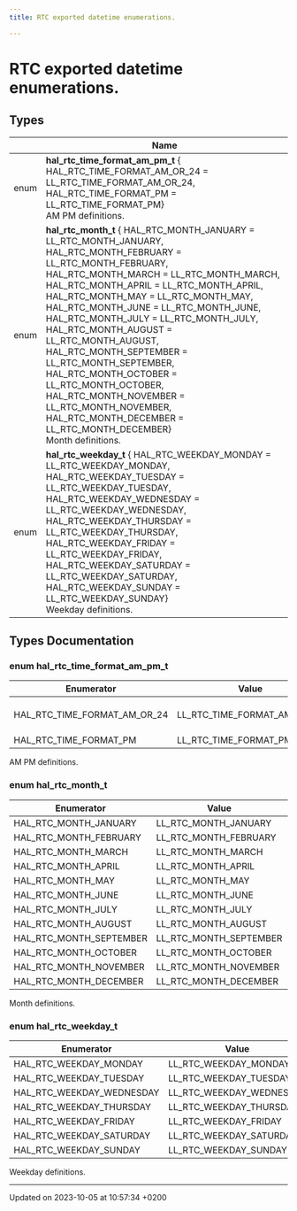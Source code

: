 ```yaml
---
title: RTC exported datetime enumerations.

---
```


# RTC exported datetime enumerations.


## Types

|                | Name           |
| -------------- | -------------- |
| enum| **hal_rtc_time_format_am_pm_t** { HAL_RTC_TIME_FORMAT_AM_OR_24 = LL_RTC_TIME_FORMAT_AM_OR_24, HAL_RTC_TIME_FORMAT_PM = LL_RTC_TIME_FORMAT_PM}<br/>AM PM definitions.  |
| enum| **hal_rtc_month_t** { HAL_RTC_MONTH_JANUARY = LL_RTC_MONTH_JANUARY, HAL_RTC_MONTH_FEBRUARY = LL_RTC_MONTH_FEBRUARY, HAL_RTC_MONTH_MARCH = LL_RTC_MONTH_MARCH, HAL_RTC_MONTH_APRIL = LL_RTC_MONTH_APRIL, HAL_RTC_MONTH_MAY = LL_RTC_MONTH_MAY, HAL_RTC_MONTH_JUNE = LL_RTC_MONTH_JUNE, HAL_RTC_MONTH_JULY = LL_RTC_MONTH_JULY, HAL_RTC_MONTH_AUGUST = LL_RTC_MONTH_AUGUST, HAL_RTC_MONTH_SEPTEMBER = LL_RTC_MONTH_SEPTEMBER, HAL_RTC_MONTH_OCTOBER = LL_RTC_MONTH_OCTOBER, HAL_RTC_MONTH_NOVEMBER = LL_RTC_MONTH_NOVEMBER, HAL_RTC_MONTH_DECEMBER = LL_RTC_MONTH_DECEMBER}<br/>Month definitions.  |
| enum| **hal_rtc_weekday_t** { HAL_RTC_WEEKDAY_MONDAY = LL_RTC_WEEKDAY_MONDAY, HAL_RTC_WEEKDAY_TUESDAY = LL_RTC_WEEKDAY_TUESDAY, HAL_RTC_WEEKDAY_WEDNESDAY = LL_RTC_WEEKDAY_WEDNESDAY, HAL_RTC_WEEKDAY_THURSDAY = LL_RTC_WEEKDAY_THURSDAY, HAL_RTC_WEEKDAY_FRIDAY = LL_RTC_WEEKDAY_FRIDAY, HAL_RTC_WEEKDAY_SATURDAY = LL_RTC_WEEKDAY_SATURDAY, HAL_RTC_WEEKDAY_SUNDAY = LL_RTC_WEEKDAY_SUNDAY}<br/>Weekday definitions.  |

## Types Documentation

### enum hal_rtc_time_format_am_pm_t

| Enumerator | Value | Description |
| ---------- | ----- | ----------- |
| HAL_RTC_TIME_FORMAT_AM_OR_24 | LL_RTC_TIME_FORMAT_AM_OR_24|  If 12 hours format, hour is a.m.  |
| HAL_RTC_TIME_FORMAT_PM | LL_RTC_TIME_FORMAT_PM|  Hour is p.m.  |



AM PM definitions.

### enum hal_rtc_month_t

| Enumerator | Value | Description |
| ---------- | ----- | ----------- |
| HAL_RTC_MONTH_JANUARY | LL_RTC_MONTH_JANUARY|  January  |
| HAL_RTC_MONTH_FEBRUARY | LL_RTC_MONTH_FEBRUARY|  February  |
| HAL_RTC_MONTH_MARCH | LL_RTC_MONTH_MARCH|  March  |
| HAL_RTC_MONTH_APRIL | LL_RTC_MONTH_APRIL|  April  |
| HAL_RTC_MONTH_MAY | LL_RTC_MONTH_MAY|  May  |
| HAL_RTC_MONTH_JUNE | LL_RTC_MONTH_JUNE|  June  |
| HAL_RTC_MONTH_JULY | LL_RTC_MONTH_JULY|  July  |
| HAL_RTC_MONTH_AUGUST | LL_RTC_MONTH_AUGUST|  August  |
| HAL_RTC_MONTH_SEPTEMBER | LL_RTC_MONTH_SEPTEMBER|  September  |
| HAL_RTC_MONTH_OCTOBER | LL_RTC_MONTH_OCTOBER|  October  |
| HAL_RTC_MONTH_NOVEMBER | LL_RTC_MONTH_NOVEMBER|  November  |
| HAL_RTC_MONTH_DECEMBER | LL_RTC_MONTH_DECEMBER|  December  |



Month definitions.

### enum hal_rtc_weekday_t

| Enumerator | Value | Description |
| ---------- | ----- | ----------- |
| HAL_RTC_WEEKDAY_MONDAY | LL_RTC_WEEKDAY_MONDAY|  Monday  |
| HAL_RTC_WEEKDAY_TUESDAY | LL_RTC_WEEKDAY_TUESDAY|  Tuesday  |
| HAL_RTC_WEEKDAY_WEDNESDAY | LL_RTC_WEEKDAY_WEDNESDAY|  Wednesday  |
| HAL_RTC_WEEKDAY_THURSDAY | LL_RTC_WEEKDAY_THURSDAY|  Thrusday  |
| HAL_RTC_WEEKDAY_FRIDAY | LL_RTC_WEEKDAY_FRIDAY|  Friday  |
| HAL_RTC_WEEKDAY_SATURDAY | LL_RTC_WEEKDAY_SATURDAY|  Saturday  |
| HAL_RTC_WEEKDAY_SUNDAY | LL_RTC_WEEKDAY_SUNDAY|  Sunday  |



Weekday definitions.






-------------------------------

Updated on 2023-10-05 at 10:57:34 +0200